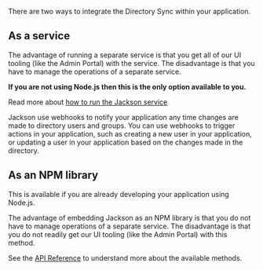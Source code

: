There are two ways to integrate the Directory Sync within your application.

## As a service

The advantage of running a separate service is that you get all of our UI tooling (like the Admin Portal) with the service. The disadvantage is that you have to manage the operations of a separate service.

**If you are not using Node.js then this is the only option available to you.**

Read more about [how to run the Jackson service](/docs/jackson/deploy/service)

Jackson use webhooks to notify your application any time changes are made to directory users and groups. You can use webhooks to trigger actions in your application, such as creating a new user in your application, or updating a user in your application based on the changes made in the directory.

## As an NPM library

This is available if you are already developing your application using Node.js.

The advantage of embedding Jackson as an NPM library is that you do not have to manage operations of a separate service.
The disadvantage is that you do not readily get our UI tooling (like the Admin Portal) with this method.

See the [API Reference](/docs/directory-sync/api-reference) to understand more about the available methods.